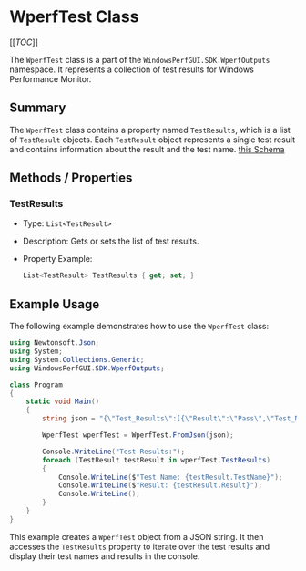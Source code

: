 # WperfTest Class

[[_TOC_]]

The `WperfTest` class is a part of the `WindowsPerfGUI.SDK.WperfOutputs` namespace. It represents a collection of test results for Windows Performance Monitor.

## Summary

The `WperfTest` class contains a property named `TestResults`, which is a list of `TestResult` objects. Each `TestResult` object represents a single test result and contains information about the result and the test name.
[this Schema](https://gitlab.com/Linaro/WindowsPerf/windowsperf/-/blob/sampling/wperf-scripts/tests/schemas/wperf.test.schema)

## Methods / Properties

### TestResults

- Type: `List<TestResult>`
- Description: Gets or sets the list of test results.
- Property Example:

  ```csharp
  List<TestResult> TestResults { get; set; }
  ```

## Example Usage

The following example demonstrates how to use the `WperfTest` class:

```csharp
using Newtonsoft.Json;
using System;
using System.Collections.Generic;
using WindowsPerfGUI.SDK.WperfOutputs;

class Program
{
    static void Main()
    {
        string json = "{\"Test_Results\":[{\"Result\":\"Pass\",\"Test_Name\":\"Test1\"},{\"Result\":\"Fail\",\"Test_Name\":\"Test2\"}]}";

        WperfTest wperfTest = WperfTest.FromJson(json);

        Console.WriteLine("Test Results:");
        foreach (TestResult testResult in wperfTest.TestResults)
        {
            Console.WriteLine($"Test Name: {testResult.TestName}");
            Console.WriteLine($"Result: {testResult.Result}");
            Console.WriteLine();
        }
    }
}
```

This example creates a `WperfTest` object from a JSON string. It then accesses the `TestResults` property to iterate over the test results and display their test names and results in the console.
